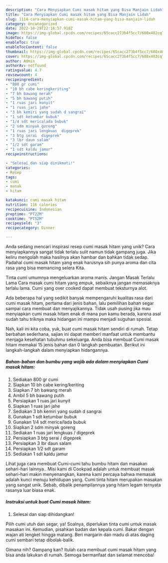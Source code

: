 ```yaml
---
description: "Cara Menyiapkan Cumi masak hitam yang Bisa Manjain Lidah"
title: "Cara Menyiapkan Cumi masak hitam yang Bisa Manjain Lidah"
slug: 1114-cara-menyiapkan-cumi-masak-hitam-yang-bisa-manjain-lidah
category: Uncategorized
date: 2022-10-29T22:16:57.918Z
image: https://img-global.cpcdn.com/recipes/65cacc273b4f5cc7/680x482cq70/cumi-masak-hitam-foto-resep-utama.jpg
hideToc: false
enableToc: true
enableTocContent: false
thumbnail: https://img-global.cpcdn.com/recipes/65cacc273b4f5cc7/680x482cq70/cumi-masak-hitam-foto-resep-utama.jpg
cover: https://img-global.cpcdn.com/recipes/65cacc273b4f5cc7/680x482cq70/cumi-masak-hitam-foto-resep-utama.jpg
author: Admin
authorAv: notfound
ratingvalue: 4.7
reviewcount: 4
recipeingredient:
- "800 gr cumi"
- "10 bh cabe keringkeriting"
- "7 bh bawang merah"
- "5 bh bawang putih"
- "1 ruas jari kunyit"
- "1 ruas jari jahe"
- "3 bh kemiri yang sudah d sangrai"
- "1 sdt ketumbar bubuk"
- "1/4 sdt mericalada bubuk"
- "2 sdm minyak goreng"
- "1 ruas jari lengkuas  digeprek"
- "3 btg serai  digeprek"
- "3 lbr daun salam"
- "1/2 sdt garam"
- "1 sdt kaldu jamur"
recipeinstructions:

- "Selesai dan siap dinikmati!"
categories:
- Resep
tags:
- cumi
- masak
- hitam

katakunci: cumi masak hitam 
nutrition: 116 calories
recipecuisine: Indonesian
preptime: "PT22M"
cooktime: "PT52M"
recipeyield: "3"
recipecategory: Dinner

---
```





Anda sedang mencari inspirasi resep cumi masak hitam yang unik? Cara menyiapkannya sangat tidak terlalu sulit namun tidak gampang juga. Jika keliru mengolah maka hasilnya akan hambar dan bahkan tidak sedap. Padahal cumi masak hitam yang enak harusnya sih punya aroma dan cita rasa yang bisa memancing selera Kita.





Tinta cumi umumnya mengeluarkan aroma manis. Jangan Masak Terlalu Lama Cara masak cumi hitam yang empuk, sebaiknya jangan memasaknya terlalu lama. Cumi yang over cooked dapat membuat teksturnya alot.

Ada beberapa hal yang sedikit banyak mempengaruhi kualitas rasa dari cumi masak hitam, pertama dari jenis bahan, lalu pemilihan bahan segar sampai cara membuat dan menyajikannya. Tidak usah pusing jika mau menyiapkan cumi masak hitam enak di mana pun kamu berada, karena asal sudah tahu triknya maka hidangan ini mampu menjadi suguhan spesial.






Nah, kali ini kita coba, yuk, buat cumi masak hitam sendiri di rumah. Tetap berbahan sederhana, sajian ini dapat memberi manfaat untuk membantu menjaga kesehatan tubuhmu sekeluarga. Anda bisa membuat Cumi masak hitam memakai 15 jenis bahan dan 0 langkah pembuatan. Berikut ini langkah-langkah dalam menyiapkan hidangannya.

<!--inarticleads1-->

##### Bahan-bahan dan bumbu yang wajib ada dalam menyiapkan Cumi masak hitam:

1. Sediakan 800 gr cumi
1. Siapkan 10 bh cabe kering/keriting
1. Siapkan 7 bh bawang merah
1. Ambil 5 bh bawang putih
1. Persiapkan 1 ruas jari kunyit
1. Siapkan 1 ruas jari jahe
1. Sediakan 3 bh kemiri yang sudah d sangrai
1. Gunakan 1 sdt ketumbar bubuk
1. Gunakan 1/4 sdt merica/lada bubuk
1. Siapkan 2 sdm minyak goreng
1. Sediakan 1 ruas jari lengkuas / digeprek
1. Persiapkan 3 btg serai / digeprek
1. Persiapkan 3 lbr daun salam
1. Persiapkan 1/2 sdt garam
1. Sediakan 1 sdt kaldu jamur


Lihat juga cara membuat Cumi-cumi tahu bumbu hitam dan masakan sehari-hari lainnya.. Misi kami di Cookpad adalah untuk membuat masak sehari-hari makin menyenangkan, karena kami percaya bahwa memasak adalah kunci menuju kehidupan yang. Cumi tinta hitam merupakan masakan yang sangat unik. Sebab, dibalik penampilannya yang hitam legam ternyata rasanya luar biasa enak. 

<!--inarticleads2-->

##### Instruksi untuk buat Cumi masak hitam:


1. Selesai dan siap dihidangkan!

Pilih cumi utuh dan segar, ya! Soalnya, diperlukan tinta cumi untuk masak masakan ini. Kemudian, pisahkan badan dan kepala cumi. Bakar dengan wajan ati lengket hingga matang. Beri margarin dan madu di atas daging cumi sembari tetap dibolak-balik. 

Gimana nih? Gampang kan? Itulah cara membuat cumi masak hitam yang bisa anda lakukan di rumah. Semoga bermanfaat dan selamat mencoba!
